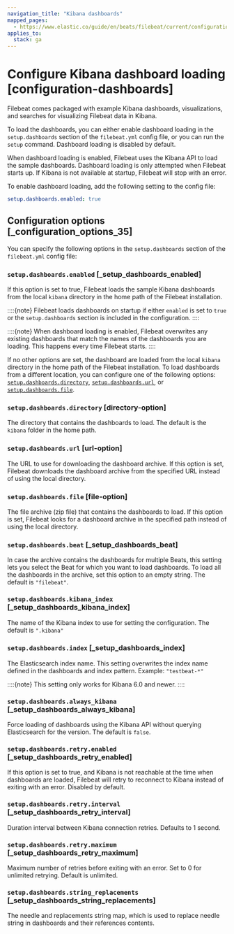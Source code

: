 ```yaml
---
navigation_title: "Kibana dashboards"
mapped_pages:
  - https://www.elastic.co/guide/en/beats/filebeat/current/configuration-dashboards.html
applies_to:
  stack: ga
---
```


# Configure Kibana dashboard loading [configuration-dashboards]


Filebeat comes packaged with example Kibana dashboards, visualizations, and searches for visualizing Filebeat data in Kibana.

To load the dashboards, you can either enable dashboard loading in the `setup.dashboards` section of the `filebeat.yml` config file, or you can run the `setup` command. Dashboard loading is disabled by default.

When dashboard loading is enabled, Filebeat uses the Kibana API to load the sample dashboards. Dashboard loading is only attempted when Filebeat starts up. If Kibana is not available at startup, Filebeat will stop with an error.

To enable dashboard loading, add the following setting to the config file:

```yaml
setup.dashboards.enabled: true
```


## Configuration options [_configuration_options_35]

You can specify the following options in the `setup.dashboards` section of the `filebeat.yml` config file:


### `setup.dashboards.enabled` [_setup_dashboards_enabled]

If this option is set to true, Filebeat loads the sample Kibana dashboards from the local `kibana` directory in the home path of the Filebeat installation.

::::{note}
Filebeat loads dashboards on startup if either `enabled` is set to `true` or the `setup.dashboards` section is included in the configuration.
::::


::::{note}
When dashboard loading is enabled, Filebeat overwrites any existing dashboards that match the names of the dashboards you are loading. This happens every time Filebeat starts.
::::


If no other options are set, the dashboard are loaded from the local `kibana` directory in the home path of the Filebeat installation. To load dashboards from a different location, you can configure one of the following options: [`setup.dashboards.directory`](#directory-option), [`setup.dashboards.url`](#url-option), or [`setup.dashboards.file`](#file-option).


### `setup.dashboards.directory` [directory-option]

The directory that contains the dashboards to load. The default is the `kibana` folder in the home path.


### `setup.dashboards.url` [url-option]

The URL to use for downloading the dashboard archive. If this option is set, Filebeat downloads the dashboard archive from the specified URL instead of using the local directory.


### `setup.dashboards.file` [file-option]

The file archive (zip file) that contains the dashboards to load. If this option is set, Filebeat looks for a dashboard archive in the specified path instead of using the local directory.


### `setup.dashboards.beat` [_setup_dashboards_beat]

In case the archive contains the dashboards for multiple Beats, this setting lets you select the Beat for which you want to load dashboards. To load all the dashboards in the archive, set this option to an empty string. The default is `"filebeat"`.


### `setup.dashboards.kibana_index` [_setup_dashboards_kibana_index]

The name of the Kibana index to use for setting the configuration. The default is `".kibana"`


### `setup.dashboards.index` [_setup_dashboards_index]

The Elasticsearch index name. This setting overwrites the index name defined in the dashboards and index pattern. Example: `"testbeat-*"`

::::{note}
This setting only works for Kibana 6.0 and newer.
::::



### `setup.dashboards.always_kibana` [_setup_dashboards_always_kibana]

Force loading of dashboards using the Kibana API without querying Elasticsearch for the version. The default is `false`.


### `setup.dashboards.retry.enabled` [_setup_dashboards_retry_enabled]

If this option is set to true, and Kibana is not reachable at the time when dashboards are loaded, Filebeat will retry to reconnect to Kibana instead of exiting with an error. Disabled by default.


### `setup.dashboards.retry.interval` [_setup_dashboards_retry_interval]

Duration interval between Kibana connection retries. Defaults to 1 second.


### `setup.dashboards.retry.maximum` [_setup_dashboards_retry_maximum]

Maximum number of retries before exiting with an error. Set to 0 for unlimited retrying. Default is unlimited.


### `setup.dashboards.string_replacements` [_setup_dashboards_string_replacements]

The needle and replacements string map, which is used to replace needle string in dashboards and their references contents.

